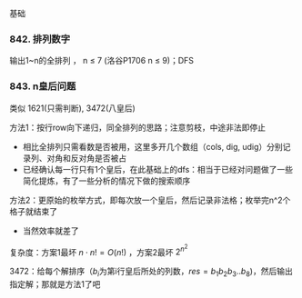基础

### 842. 排列数字

输出1~n的全排列 ， n ≤ 7 (洛谷P1706 n ≤ 9)；DFS

### 843. n皇后问题

类似 1621(只需判断), 3472(八皇后)

方法1：按行row向下递归，同全排列的思路；注意剪枝，中途非法即停止

- 相比全排列只需看数是否被用，这里多开几个数组（cols, dig, udig）分别记录列、对角和反对角是否被占
- 已经确认每一行只有1个皇后，在此基础上的dfs：相当于已经对问题做了一些简化提炼，有了一些分析的情况下做的搜索顺序

方法2：更原始的枚举方式，即每次放一个皇后，然后记录非法格；枚举完n^2个格子就结束了

- 当然效率就差了

复杂度：方案1最坏 $n\cdot n! = O(n!)$ ，方案2最坏 $2^{n^2}$ 

3472：给每个解排序（$b_i$为第i行皇后所处的列数，$res = b_1b_2b_3..b_8$)，然后输出指定解；那就是方法1了吧
